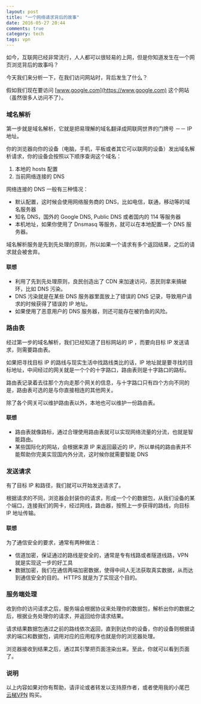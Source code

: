 ```yaml
---
layout: post
title: "一个网络请求背后的故事"
date: 2016-05-27 20:44
comments: true
category: tech
tags: vpn
---
```


如今，互联网已经非常流行，人人都可以很轻易的上网，但是你知道发生在一个网页浏览背后的故事吗？

今天我们来分析一下，在我们访问网站时，背后发生了什么？

<!--more-->

假如我们现在要访问 [www.google.com](https://www.google.com)  这个网站（虽然很多人访问不了）。


### 域名解析

第一步就是域名解析，它就是把易理解的域名翻译成网联网世界的门牌号 －－ IP 地址。

你的浏览器向你的设备（电脑，手机，平板或者其它可以联网的设备）发出域名解析请求，你的设备会按照以下顺序查询这个域名：

1. 本地的 hosts 配置
2. 当前网络连接的 DNS

网络连接的 DNS 一般有三种情况：

+ 默认配置，这时候会使用网络服务商的 DNS，比如电信，联通，移动等的域名服务器
+ 知名 DNS，国外的 Google  DNS, Public DNS 或者国内的 114 等服务器
+ 本机地址，如果你使用了 Dnsmasq 等服务，就可以在本地配置一个 DNS 服务器。

域名解析服务是先到先处理的原则，所以如果一个请求有多个返回结果，之后的请求就会被舍弃。

#### 联想

   + 利用了先到先处理原则，良民创造出了 CDN 来加速访问，恶民则拿来搞破环，比如 DNS 污染。
   + DNS 污染就是在某些 DNS 服务器里面放上了错误的 DNS 记录，导致用户请求的时候获得了错误的 IP 地址。
   + 如果使用了恶意用户的 DNS 服务器，则还可能存在被钓鱼的风险。


### 路由表

经过第一步的域名解析，我们已经知道了目标网站的 IP ，而要向目标 IP 发送请求，则需要路由表。

如果把寻找目标 IP 的路线与现实生活中找路线类比的话，IP 地址就是要寻找的目标地址，中间经过的网关就是一个个的十字路口，路由表则是十字路口的路标。

路由表记录着去往那个方向走那个网关的信息，与十字路口只有四个方向不同的是，路由表可选的是与你直接相连的其他网关。

除了各个网关可以维护路由表以外，本地也可以维护一份路由表。

#### 联想

   - 路由表就像路标，通过合理使用路由表就可以实现网络流量的分流，也就是智能路由。
   - 某些国际化的网站，会根据来源 IP 来返回最近的 IP，所以单纯的路由表并不能帮助你完美实现国内外分流，这时候你就需要智能 DNS


### 发送请求

有了目标 IP 和路径，我们就可以开始发送请求了。

根据请求的不同，浏览器会封装你的请求，形成一个个的数据包，从我们设备的某个端口，连接我们的网卡，经过网线，路由器，按照上一步获得的路线，向目标 IP 地址传输。

#### 联想

   为了通信安全的要求，通常有两种做法：

   - 信道加密，保证通过的路线是安全的，通常是专有线路或者隧道线路，VPN 就是实现这一步的好工具
   - 数据加密，我们在通信两端加密数据，使得中间人无法获取真实数据，从而达到通信安全的目的。 HTTPS 就是为了实现这个目的。


### 服务端处理

收到你的访问请求之后，服务端会根据协议来处理你的数据包，解析出你的数据之后，根据业务处理你的请求，并返回给你请求结果。

请求结果数据包通过之前的路线依次返回，直到到达你的设备，你的设备则根据请求的端口和数据包，调用对应的应用程序也就是你的浏览器处理。

浏览器接收到结果之后，通过其引擎把页面渲染出来。至此，你就可以看到页面了。


### 说明

以上内容如果对你有帮助，请评论或者转发以支持原作者，或者使用我的小尾巴 [云梯VPN](http://igetvpn.com/?r=c8892698ee152ac1) 购买。
